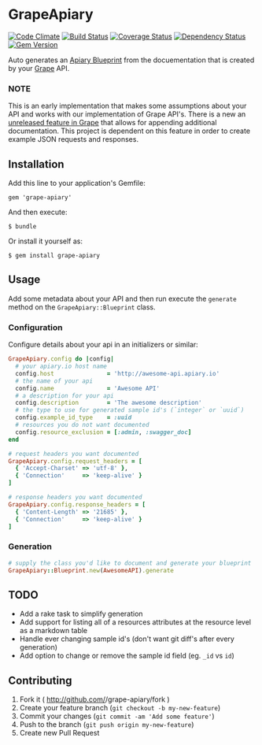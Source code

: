 # GrapeApiary

[![Code Climate](https://codeclimate.com/github/connexio-labs/grape-apiary.png)](https://codeclimate.com/github/connexio-labs/grape-apiary)
[![Build Status](https://travis-ci.org/connexio-labs/grape-apiary.png?branch=master)](https://travis-ci.org/connexio-labs/grape-apiary)
[![Coverage Status](https://coveralls.io/repos/connexio-labs/grape-apiary/badge.png)](https://coveralls.io/r/connexio-labs/grape-apiary)
[![Dependency Status](https://gemnasium.com/connexio-labs/grape-apiary.png)](https://gemnasium.com/connexio-labs/grape-apiary)
[![Gem Version](https://badge.fury.io/rb/grape-apiary.png)](http://badge.fury.io/rb/grape-apiary)

Auto generates an [Apiary Blueprint](http://apiary.io) from the docuementation that is created by your [Grape](https://github.com/intridea/grape) API.

### NOTE

This is an early implementation that makes some assumptions about your API and works with our implementation of Grape API's. There is a new an [unreleased feature in Grape](https://github.com/intridea/grape#parameter-documentation) that allows for appending additional documentation. This project is dependent on this feature in order to create example JSON requests and responses.

## Installation

Add this line to your application's Gemfile:

    gem 'grape-apiary'

And then execute:

    $ bundle

Or install it yourself as:

    $ gem install grape-apiary

## Usage

Add some metadata about your API and then run execute the `generate` method on the `GrapeApiary::Blueprint` class.

### Configuration

Configure details about your api in an initializers or similar:

```ruby
GrapeApiary.config do |config|
  # your apiary.io host name
  config.host               = 'http://awesome-api.apiary.io'
  # the name of your api
  config.name               = 'Awesome API'
  # a description for your api
  config.description        = 'The awesome description'
  # the type to use for generated sample id's (`integer` or `uuid`)
  config.example_id_type    = :uuid
  # resources you do not want documented
  config.resource_exclusion = [:admin, :swagger_doc]
end

# request headers you want documented
GrapeApiary.config.request_headers = [
  { 'Accept-Charset' => 'utf-8' },
  { 'Connection'     => 'keep-alive' }
]

# response headers you want documented
GrapeApiary.config.response_headers = [
  { 'Content-Length' => '21685' },
  { 'Connection'     => 'keep-alive' }
]
```

### Generation

```ruby
# supply the class you'd like to document and generate your blueprint
GrapeApiary::Blueprint.new(AwesomeAPI).generate
```

## TODO

* Add a rake task to simplify generation
* Add support for listing all of a resources attributes at the resource level as a markdown table
* Handle ever changing sample id's (don't want git diff's after every generation)
* Add option to change or remove the sample id field (eg. `_id` vs `id`)

## Contributing

1. Fork it ( http://github.com/<my-github-username>/grape-apiary/fork )
2. Create your feature branch (`git checkout -b my-new-feature`)
3. Commit your changes (`git commit -am 'Add some feature'`)
4. Push to the branch (`git push origin my-new-feature`)
5. Create new Pull Request
